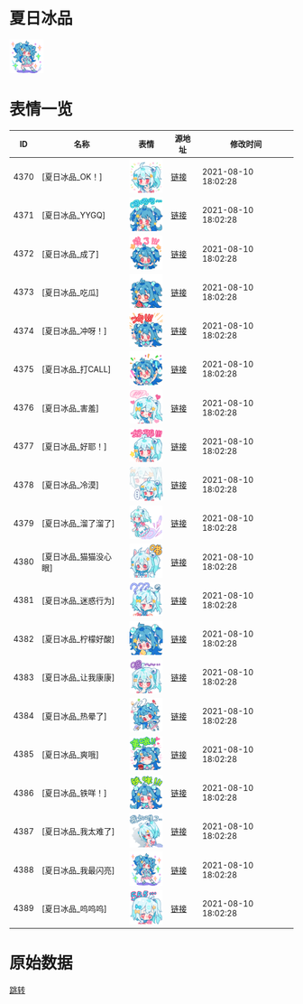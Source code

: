 # 夏日冰品

<img src="./cover.png" height="60" alt="cover" />

# 表情一览

|ID|名称|表情|源地址|修改时间|
|----|----|----|----|----|
|4370|[夏日冰品_OK！]|<img src="./pic/004370_%5B夏日冰品_OK！%5D.png" height="60" alt="OK！"/>|[链接](http://i0.hdslb.com/bfs/emote/9b8f39315d40f94ee823cf76f91c13be9a858895.png)|2021-08-10 18:02:28|
|4371|[夏日冰品_YYGQ]|<img src="./pic/004371_%5B夏日冰品_YYGQ%5D.png" height="60" alt="YYGQ"/>|[链接](http://i0.hdslb.com/bfs/emote/8cde9bb9063504073ccb47a4530fdb85bf6f32da.png)|2021-08-10 18:02:28|
|4372|[夏日冰品_成了]|<img src="./pic/004372_%5B夏日冰品_成了%5D.png" height="60" alt="成了"/>|[链接](http://i0.hdslb.com/bfs/emote/48ce9a23146e122974cfb064730d6990500bce8a.png)|2021-08-10 18:02:28|
|4373|[夏日冰品_吃瓜]|<img src="./pic/004373_%5B夏日冰品_吃瓜%5D.png" height="60" alt="吃瓜"/>|[链接](http://i0.hdslb.com/bfs/emote/10b2b536fc43363288e70d417288dfe68594f2c8.png)|2021-08-10 18:02:28|
|4374|[夏日冰品_冲呀！]|<img src="./pic/004374_%5B夏日冰品_冲呀！%5D.png" height="60" alt="冲呀！"/>|[链接](http://i0.hdslb.com/bfs/emote/efd9e4fd9bad4171be8d3b286471b82183e13352.png)|2021-08-10 18:02:28|
|4375|[夏日冰品_打CALL]|<img src="./pic/004375_%5B夏日冰品_打CALL%5D.png" height="60" alt="打CALL"/>|[链接](http://i0.hdslb.com/bfs/emote/fdfe6c1de9232a00b385de36a718d9b7c499bd57.png)|2021-08-10 18:02:28|
|4376|[夏日冰品_害羞]|<img src="./pic/004376_%5B夏日冰品_害羞%5D.png" height="60" alt="害羞"/>|[链接](http://i0.hdslb.com/bfs/emote/c465ebc9554ddd3cf9ded62aee75073d3409756d.png)|2021-08-10 18:02:28|
|4377|[夏日冰品_好耶！]|<img src="./pic/004377_%5B夏日冰品_好耶！%5D.png" height="60" alt="好耶！"/>|[链接](http://i0.hdslb.com/bfs/emote/eee92a01822eae2c8de83ab5b9da4768158ccde0.png)|2021-08-10 18:02:28|
|4378|[夏日冰品_冷漠]|<img src="./pic/004378_%5B夏日冰品_冷漠%5D.png" height="60" alt="冷漠"/>|[链接](http://i0.hdslb.com/bfs/emote/6d3f66a522c0434f23a6d92267f8fb18528f1835.png)|2021-08-10 18:02:28|
|4379|[夏日冰品_溜了溜了]|<img src="./pic/004379_%5B夏日冰品_溜了溜了%5D.png" height="60" alt="溜了溜了"/>|[链接](http://i0.hdslb.com/bfs/emote/cea586059713bade5a65efcd2e9a1620376ddd35.png)|2021-08-10 18:02:28|
|4380|[夏日冰品_猫猫没心眼]|<img src="./pic/004380_%5B夏日冰品_猫猫没心眼%5D.png" height="60" alt="猫猫没心眼"/>|[链接](http://i0.hdslb.com/bfs/emote/0c3d2b32e62475fae9eaa2ada3a469a6473a80db.png)|2021-08-10 18:02:28|
|4381|[夏日冰品_迷惑行为]|<img src="./pic/004381_%5B夏日冰品_迷惑行为%5D.png" height="60" alt="迷惑行为"/>|[链接](http://i0.hdslb.com/bfs/emote/a5027768c5c8a506c2f67789d0de476a242b23f7.png)|2021-08-10 18:02:28|
|4382|[夏日冰品_柠檬好酸]|<img src="./pic/004382_%5B夏日冰品_柠檬好酸%5D.png" height="60" alt="柠檬好酸"/>|[链接](http://i0.hdslb.com/bfs/emote/ba20f72a3bc649f62d957dcd2916dbc0c0ed3cdc.png)|2021-08-10 18:02:28|
|4383|[夏日冰品_让我康康]|<img src="./pic/004383_%5B夏日冰品_让我康康%5D.png" height="60" alt="让我康康"/>|[链接](http://i0.hdslb.com/bfs/emote/f702282c75d9d9b8da64d889ed98ec349150413e.png)|2021-08-10 18:02:28|
|4384|[夏日冰品_热晕了]|<img src="./pic/004384_%5B夏日冰品_热晕了%5D.png" height="60" alt="热晕了"/>|[链接](http://i0.hdslb.com/bfs/emote/566c939adb38a9cc5212682fa76cf80612e3d4cb.png)|2021-08-10 18:02:28|
|4385|[夏日冰品_爽哦]|<img src="./pic/004385_%5B夏日冰品_爽哦%5D.png" height="60" alt="爽哦"/>|[链接](http://i0.hdslb.com/bfs/emote/9693f4bd3106efbba16a07f84c16322030d3e065.png)|2021-08-10 18:02:28|
|4386|[夏日冰品_铁咩！]|<img src="./pic/004386_%5B夏日冰品_铁咩！%5D.png" height="60" alt="铁咩！"/>|[链接](http://i0.hdslb.com/bfs/emote/79235570880ed2063d158ca29d4bfe4200246461.png)|2021-08-10 18:02:28|
|4387|[夏日冰品_我太难了]|<img src="./pic/004387_%5B夏日冰品_我太难了%5D.png" height="60" alt="我太难了"/>|[链接](http://i0.hdslb.com/bfs/emote/39d0fa54b361f461c6755acf0d6aa9e3626ed883.png)|2021-08-10 18:02:28|
|4388|[夏日冰品_我最闪亮]|<img src="./pic/004388_%5B夏日冰品_我最闪亮%5D.png" height="60" alt="我最闪亮"/>|[链接](http://i0.hdslb.com/bfs/emote/65cdd4dc4cd53621fa671deba4f66e7666be34a4.png)|2021-08-10 18:02:28|
|4389|[夏日冰品_呜呜呜]|<img src="./pic/004389_%5B夏日冰品_呜呜呜%5D.png" height="60" alt="呜呜呜"/>|[链接](http://i0.hdslb.com/bfs/emote/cfb46a1bdafaec25fc0c3c19b29d4edcf96b0314.png)|2021-08-10 18:02:28|

# 原始数据

[跳转](./raw.json)

